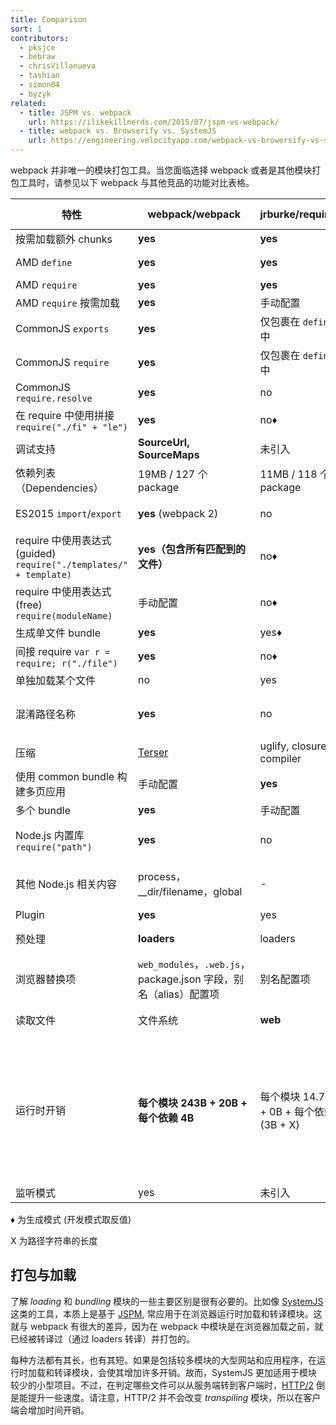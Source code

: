 ```yaml
---
title: Comparison
sort: 1
contributors:
  - pksjce
  - bebraw
  - chrisVillanueva
  - tashian
  - simon04
  - byzyk
related:
  - title: JSPM vs. webpack
    url: https://ilikekillnerds.com/2015/07/jspm-vs-webpack/
  - title: webpack vs. Browserify vs. SystemJS
    url: https://engineering.velocityapp.com/webpack-vs-browersify-vs-systemjs-for-spas-95b349a41fa0
---
```


webpack 并非唯一的模块打包工具。当您面临选择 webpack 或者是其他模块打包工具时，请参见以下 webpack 与其他竞品的功能对比表格。

| 特性 | webpack/webpack | jrburke/requirejs | substack/node-browserify | jspm/jspm-cli | rollup/rollup | brunch/brunch |
|---------|-----------------|-------------------|--------------------------|---------------|---------------|---------------|
| 按需加载额外 chunks | __yes__ | __yes__ | no | [System.import](https://github.com/systemjs/systemjs/blob/master/docs/system-api.md#systemimportmodulename--normalizedparentname---promisemodule) | no | no |
| AMD `define` | __yes__ | __yes__ | [deamdify](https://github.com/jaredhanson/deamdify) | yes | [rollup-plugin-amd](https://github.com/piuccio/rollup-plugin-amd) | yes |
| AMD `require` | __yes__ | __yes__ | no | yes | no | yes |
| AMD `require` 按需加载 | __yes__ | 手动配置 | no | yes | no | no |
| CommonJS `exports` | __yes__ | 仅包裹在 `define` 中 | __yes__ | yes | [commonjs-plugin](https://github.com/rollup/rollup-plugin-commonjs) | yes |
| CommonJS `require` | __yes__ | 仅包裹在 `define` 中  | __yes__ | yes | [commonjs-plugin](https://github.com/rollup/rollup-plugin-commonjs) | yes |
| CommonJS `require.resolve` | __yes__ | no | no | no | no | |
| 在 require 中使用拼接 `require("./fi" + "le")` | __yes__ | no♦ | no | no | no | |
| 调试支持 | __SourceUrl, SourceMaps__ | 未引入 | SourceMaps | __SourceUrl, SourceMaps__ | __SourceUrl, SourceMaps__ | SourceMaps |
| 依赖列表（Dependencies） | 19MB / 127 个 package | 11MB / 118 个 package | __1.2MB / 1 package__ | 26MB / 131 个 package | ?MB / 3 个 package | |
| ES2015 `import`/`export` | __yes__ (webpack 2) | no | no | __yes__ | __yes__ | yes，通过 [es6 module 转译器](https://github.com/gcollazo/es6-module-transpiler-brunch)
| require 中使用表达式 (guided) `require("./templates/" + template)` | __yes（包含所有匹配到的文件）__ | no♦ | no | no | no | no |
| require 中使用表达式 (free) `require(moduleName)` | 手动配置 | no♦ | no | no | no | |
| 生成单文件 bundle | __yes__ | yes♦ | yes | yes | yes | yes |
| 间接 require `var r = require; r("./file")` | __yes__ | no♦ | no | no | no | |
| 单独加载某个文件 | no | yes | no | yes | no | no |
| 混淆路径名称 | __yes__ | no | 部分 | yes | 未引入（路径名称未包含在 bundle 中） | no |
| 压缩 | [Terser](https://github.com/fabiosantoscode/terser) | uglify, closure compiler | [uglifyify](https://github.com/hughsk/uglifyify) | yes | [uglify-plugin](https://github.com/TrySound/rollup-plugin-uglify) | [UglifyJS-brunch](https://github.com/brunch/uglify-js-brunch)
| 使用 common bundle 构建多页应用 | 手动配置 | __yes__ | 手动配置 | 使用 bundle 算法 | no | no|
| 多个 bundle | __yes__ | 手动配置 | 手动配置 | yes | no | yes |
| Node.js 内置库 `require("path")` | __yes__ | no | __yes__ | __yes__ | [node-resolve-plugin](https://github.com/rollup/rollup-plugin-node-resolve) | |
| 其他 Node.js 相关内容 | process，__dir/filename，global | - | process，__dir/filename，global | process，__dir/filename，global for cjs | global ([commonjs-plugin](https://github.com/rollup/rollup-plugin-commonjs)) | |
| Plugin | __yes__ | yes | __yes__ | yes | yes | yes |
| 预处理 | __loaders__ | loaders | transforms | plugin translate | plugin transforms | compilers，optimizers |
| 浏览器替换项 | `web_modules`，`.web.js`，package.json 字段，别名（alias）配置项 | 别名配置项 | package.json 字段，别名配置项 | package.json，别名配置项 | no | |
| 读取文件 | 文件系统 | __web__ | 文件系统 | 使用插件 | 文件系统或者使用插件 | 文件系统 |
| 运行时开销 | __每个模块 243B + 20B + 每个依赖 4B__ | 每个模块 14.7kB + 0B + 每个依赖 (3B + X) | 每个模块 415B + 25B + 每个依赖 (6B + 2X) | 自运行 bundle 5.5kB，所有 loader 和 polyfill 38kB，普通模块 0，293B CJS，ES2015 System.register 压缩 (gzip) 前 139B | __ES2015 module 无开销__ （其他格式可能会有）| |
| 监听模式 | yes | 未引入 | [watchify](https://github.com/browserify/watchify) | dev 中未引入 | [rollup-watch](https://github.com/rollup/rollup-watch) | yes |

♦ 为生成模式 (开发模式取反值)

X 为路径字符串的长度


## 打包与加载

了解 _loading_ 和 _bundling_ 模块的一些主要区别是很有必要的。比如像 [SystemJS](https://github.com/systemjs/systemjs) 这类的工具，本质上是基于 [JSPM](https://github.com/jspm/jspm-cli), 常应用于在浏览器运行时加载和转译模块。这就与 webpack 有很大的差异，因为在 webpack 中模块是在浏览器加载之前，就已经被转译过（通过 loaders 转译）并打包的。

每种方法都有其长，也有其短。如果是包括较多模块的大型网站和应用程序，在运行时加载和转译模块，会使其增加许多开销。故而，SystemJS 更加适用于模块较少的小型项目。不过，在判定哪些文件可以从服务端转到客户端时，[HTTP/2](https://http2.github.io/) 倒是能提升一些速度。请注意，HTTP/2 并不会改变 _transpiling_ 模块，所以在客户端会增加时间开销。
